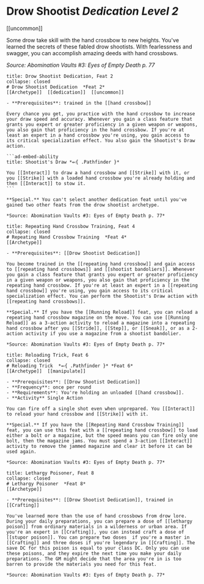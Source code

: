 
# Drow Shootist *Dedication Level 2*  
[[uncommon]]  

Some drow take skill with the hand crossbow to new heights. You've learned the secrets of these fabled drow shootists. With fearlessness and swagger, you can accomplish amazing deeds with hand crossbows.

*Source: Abomination Vaults #3: Eyes of Empty Death p. 77*

````ad-embed-feat
title: Drow Shootist Dedication, Feat 2
collapse: closed
# Drow Shootist Dedication  *Feat 2*  
[[Archetype]]  [[dedication]]  [[uncommon]]  

- **Prerequisites**: trained in the [[hand crossbow]]

Every chance you get, you practice with the hand crossbow to increase your draw speed and accuracy. Whenever you gain a class feature that grants you expert or greater proficiency in a given weapon or weapons, you also gain that proficiency in the hand crossbow. If you're at least an expert in a hand crossbow you're using, you gain access to its critical specialization effect. You also gain the Shootist's Draw action.

```ad-embed-ability
title: Shootist's Draw *⬻{ .Pathfinder }*

You [[Interact]] to draw a hand crossbow and [[Strike]] with it, or you [[Strike]] with a loaded hand crossbow you're already holding and then [[Interact]] to stow it.
```

**Special.** You can't select another dedication feat until you've gained two other feats from the drow shootist archetype.

*Source: Abomination Vaults #3: Eyes of Empty Death p. 77*  
````  

```ad-embed-feat
title: Repeating Hand Crossbow Training, Feat 4
collapse: closed
# Repeating Hand Crossbow Training  *Feat 4*  
[[Archetype]]  

- **Prerequisites**: [[Drow Shootist Dedication]]

You become trained in the [[repeating hand crossbow]] and gain access to [[repeating hand crossbows]] and [[shootist bandoliers]]. Whenever you gain a class feature that grants you expert or greater proficiency in a given weapon or weapons, you also gain that proficiency in the repeating hand crossbow. If you're at least an expert in a [[repeating hand crossbow]] you're using, you gain access to its critical specialization effect. You can perform the Shootist's Draw action with [[repeating hand crossbows]].

**Special.** If you have the [[Running Reload]] feat, you can reload a repeating hand crossbow magazine on the move. You can use [[Running Reload]] as a 3-action activity to reload a magazine into a repeating hand crossbow after you [[Stride]], [[Step]], or [[Sneak]], or as a 2-action activity if you use a magazine from a shootist bandolier.

*Source: Abomination Vaults #3: Eyes of Empty Death p. 77*  
```  

```ad-embed-feat
title: Reloading Trick, Feat 6
collapse: closed
# Reloading Trick  *⬻{ .Pathfinder }* *Feat 6*  
[[Archetype]]  [[manipulate]]  

- **Prerequisites**: [[Drow Shootist Dedication]]
- **Frequency**: once per round
- **Requirements**: You're holding an unloaded [[hand crossbow]].
- **Activity** Single Action

You can fire off a single shot even when unprepared. You [[Interact]] to reload your hand crossbow and [[Strike]] with it.

**Special.** If you have the [[Repeating Hand Crossbow Training]] feat, you can use this feat with a [[repeating hand crossbow]] to load either a bolt or a magazine, but the speed means you can fire only one bolt, then the magazine jams. You must spend a 3-action [[Interact]] activity to remove the jammed magazine and clear it before it can be used again.

*Source: Abomination Vaults #3: Eyes of Empty Death p. 77*  
```  

```ad-embed-feat
title: Lethargy Poisoner, Feat 8
collapse: closed
# Lethargy Poisoner  *Feat 8*  
[[Archetype]]  

- **Prerequisites**: [[Drow Shootist Dedication]], trained in [[Crafting]]

You've learned more than the use of hand crossbows from drow lore. During your daily preparations, you can prepare a dose of [[lethargy poison]] from ordinary materials in a wilderness or urban area. If you're an expert in [[Crafting]], you can instead craft a dose of [[stupor poison]]. You can prepare two doses  if you're a master in [[Crafting]] and three doses if you're legendary in [[Crafting]]. The save DC for this poison is equal to your class DC. Only you can use these poisons, and they expire the next time you make your daily preparations. The GM might decide that the area you're in is too barren to provide the materials you need for this feat.

*Source: Abomination Vaults #3: Eyes of Empty Death p. 77*  
```
